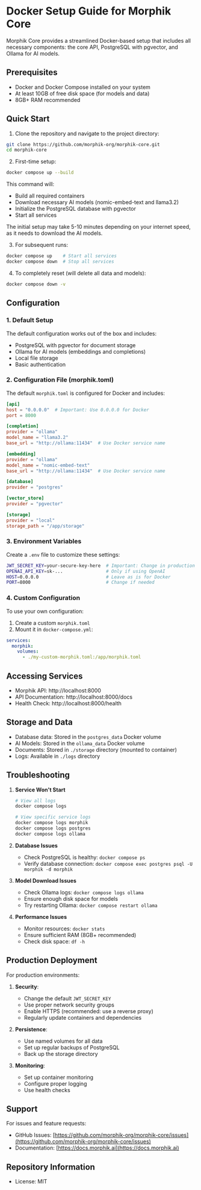# Docker Setup Guide for Morphik Core

Morphik Core provides a streamlined Docker-based setup that includes all necessary components: the core API, PostgreSQL with pgvector, and Ollama for AI models.

## Prerequisites

- Docker and Docker Compose installed on your system
- At least 10GB of free disk space (for models and data)
- 8GB+ RAM recommended

## Quick Start

1. Clone the repository and navigate to the project directory:
```bash
git clone https://github.com/morphik-org/morphik-core.git
cd morphik-core
```

2. First-time setup:
```bash
docker compose up --build
```

This command will:
- Build all required containers
- Download necessary AI models (nomic-embed-text and llama3.2)
- Initialize the PostgreSQL database with pgvector
- Start all services

The initial setup may take 5-10 minutes depending on your internet speed, as it needs to download the AI models.

3. For subsequent runs:
```bash
docker compose up    # Start all services
docker compose down  # Stop all services
```

4. To completely reset (will delete all data and models):
```bash
docker compose down -v
```

## Configuration

### 1. Default Setup

The default configuration works out of the box and includes:
- PostgreSQL with pgvector for document storage
- Ollama for AI models (embeddings and completions)
- Local file storage
- Basic authentication

### 2. Configuration File (morphik.toml)

The default `morphik.toml` is configured for Docker and includes:

```toml
[api]
host = "0.0.0.0"  # Important: Use 0.0.0.0 for Docker
port = 8000

[completion]
provider = "ollama"
model_name = "llama3.2"
base_url = "http://ollama:11434"  # Use Docker service name

[embedding]
provider = "ollama"
model_name = "nomic-embed-text"
base_url = "http://ollama:11434"  # Use Docker service name

[database]
provider = "postgres"

[vector_store]
provider = "pgvector"

[storage]
provider = "local"
storage_path = "/app/storage"
```

### 3. Environment Variables

Create a `.env` file to customize these settings:

```bash
JWT_SECRET_KEY=your-secure-key-here  # Important: Change in production
OPENAI_API_KEY=sk-...                # Only if using OpenAI
HOST=0.0.0.0                         # Leave as is for Docker
PORT=8000                            # Change if needed
```

### 4. Custom Configuration

To use your own configuration:
1. Create a custom `morphik.toml`
2. Mount it in `docker-compose.yml`:
```yaml
services:
  morphik:
    volumes:
      - ./my-custom-morphik.toml:/app/morphik.toml
```

## Accessing Services

- Morphik API: http://localhost:8000
- API Documentation: http://localhost:8000/docs
- Health Check: http://localhost:8000/health

## Storage and Data

- Database data: Stored in the `postgres_data` Docker volume
- AI Models: Stored in the `ollama_data` Docker volume
- Documents: Stored in `./storage` directory (mounted to container)
- Logs: Available in `./logs` directory

## Troubleshooting

1. **Service Won't Start**
   ```bash
   # View all logs
   docker compose logs
   
   # View specific service logs
   docker compose logs morphik
   docker compose logs postgres
   docker compose logs ollama
   ```

2. **Database Issues**
   - Check PostgreSQL is healthy: `docker compose ps`
   - Verify database connection: `docker compose exec postgres psql -U morphik -d morphik`

3. **Model Download Issues**
   - Check Ollama logs: `docker compose logs ollama`
   - Ensure enough disk space for models
   - Try restarting Ollama: `docker compose restart ollama`

4. **Performance Issues**
   - Monitor resources: `docker stats`
   - Ensure sufficient RAM (8GB+ recommended)
   - Check disk space: `df -h`

## Production Deployment

For production environments:

1. **Security**:
   - Change the default `JWT_SECRET_KEY`
   - Use proper network security groups
   - Enable HTTPS (recommended: use a reverse proxy)
   - Regularly update containers and dependencies

2. **Persistence**:
   - Use named volumes for all data
   - Set up regular backups of PostgreSQL
   - Back up the storage directory

3. **Monitoring**:
   - Set up container monitoring
   - Configure proper logging
   - Use health checks

## Support

For issues and feature requests:
- GitHub Issues: [https://github.com/morphik-org/morphik-core/issues](https://github.com/morphik-org/morphik-core/issues)
- Documentation: [https://docs.morphik.ai](https://docs.morphik.ai)

## Repository Information

- License: MIT
